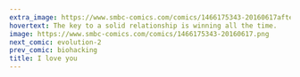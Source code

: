```yaml
---
extra_image: https://www.smbc-comics.com/comics/1466175343-20160617after.png
hovertext: The key to a solid relationship is winning all the time.
image: https://www.smbc-comics.com/comics/1466175343-20160617.png
next_comic: evolution-2
prev_comic: biohacking
title: I love you
---
```


